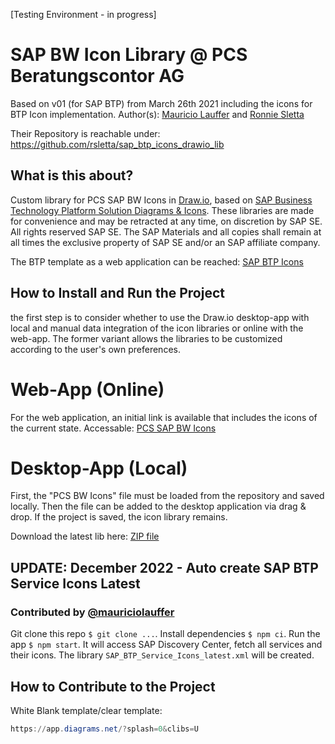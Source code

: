 [Testing Environment - in progress]
# SAP BW Icon Library @ PCS Beratungscontor AG

Based on v01 (for SAP BTP) from March 26th 2021 including the icons for BTP Icon implementation.
Author(s): [Mauricio Lauffer](https://github.com/mauriciolauffer) and [Ronnie Sletta](https://github.com/rsletta)

Their Repository is reachable under: https://github.com/rsletta/sap_btp_icons_drawio_lib


## What is this about?

Custom library for PCS SAP BW Icons in [Draw.io](https://app.diagrams.net/), based on [SAP Business Technology Platform Solution Diagrams & Icons](https://wiki.scn.sap.com/wiki/pages/viewpage.action?pageId=477829554). These libraries are made for convenience and may be retracted at any time, on discretion by SAP SE. All rights reserved SAP SE. The SAP Materials and all copies shall remain at all times the exclusive property of SAP SE
and/or an SAP affiliate company.

The BTP template as a web application can be reached:
[SAP BTP Icons](https://app.diagrams.net/?splash=0&clibs=Uhttps://raw.githubusercontent.com/mauriciolauffer/sap_btp_icons_drawio_lib/main/libs/SAP_BTP_Service_Icons_latest.xml)

## How to Install and Run the Project
the first step is to consider whether to use the Draw.io desktop-app with local and manual data integration of the icon libraries or online with the web-app. The former variant allows the libraries to be customized according to the user's own preferences.

# Web-App (Online)
For the web application, an initial link is available that includes the icons of the current state.
Accessable: [PCS SAP BW Icons](https://app.diagrams.net/?splash=0&clibs=Uhttps%3A%2F%2Fraw.githubusercontent.com%2FIoaKal%2FSAP_BW_Icons%2Fmain%2FPCS_BW_Icons.xml%3Ftoken%3DGHSAT0AAAAAAB5C44T4DI6CJYQOQDX7OUO2Y6GYWLA)

# Desktop-App (Local)
First, the "PCS BW Icons" file must be loaded from the repository and saved locally. Then the file can be added to the desktop application via drag & drop. If the project is saved, the icon library remains.

Download the latest lib here: [ZIP file](https://github.com/IoaKal/pcs-bw-icons/blob/main/PCS_BW_Icons.zip)
## UPDATE: December 2022 - Auto create SAP BTP Service Icons Latest
### Contributed by [@mauriciolauffer](https://github.com/mauriciolauffer)

Git clone this repo `$ git clone ...`. Install dependencies `$ npm ci`. Run the app `$ npm start`.
It will access SAP Discovery Center, fetch all services and their icons. The library `SAP_BTP_Service_Icons_latest.xml` will be created.

## How to Contribute to the Project

White Blank template/clear template:
```Powershell
https://app.diagrams.net/?splash=0&clibs=U
```

